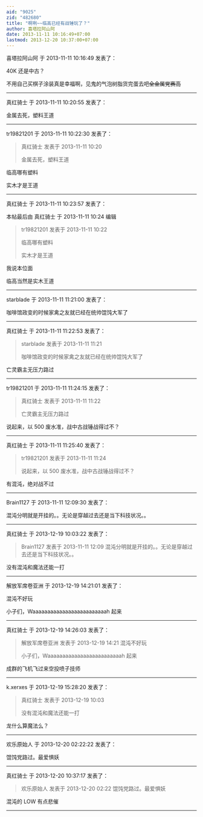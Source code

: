 ```yaml
---
aid: "9025"
zid: "482680"
title: "啊咧~~临高已经有战锤玩了？"
author: 喜塔拉阿山阿
date: 2013-11-11 10:16:49+07:00
lastmod: 2013-12-20 10:37:00+07:00
---
```


喜塔拉阿山阿 于 2013-11-11 10:16:49 发表了：

40K 还是中古？

不用自己买棋子涂装真是幸福啊，见鬼的气泡树脂货完蛋去吧~~全金属党赛高~~

---

真红骑士 于 2013-11-11 10:20:55 发表了：

金属去死，塑料王道

---

tr19821201 于 2013-11-11 10:22:30 发表了：

> 真红骑士 发表于 2013-11-11 10:20
>
> 金属去死，塑料王道

临高哪有塑料

实木才是王道

---

真红骑士 于 2013-11-11 10:23:57 发表了：

本帖最后由 真红骑士 于 2013-11-11 10:24 编辑

> tr19821201 发表于 2013-11-11 10:22
>
> 临高哪有塑料
>
> 实木才是王道

我说本位面

临高当然是实木王道

---

starblade 于 2013-11-11 11:21:00 发表了：

咖啡馆政变的时候家禽之友就已经在统帅馄饨大军了

---

真红骑士 于 2013-11-11 11:22:53 发表了：

> starblade 发表于 2013-11-11 11:21
>
> 咖啡馆政变的时候家禽之友就已经在统帅馄饨大军了

亡灵霸主无压力路过

---

tr19821201 于 2013-11-11 11:24:15 发表了：

> 真红骑士 发表于 2013-11-11 11:22
>
> 亡灵霸主无压力路过

说起来，以 500 废水准，战中古战锤战得过不？

---

真红骑士 于 2013-11-11 11:25:40 发表了：

> tr19821201 发表于 2013-11-11 11:24
>
> 说起来，以 500 废水准，战中古战锤战得过不？

有混沌，绝对战不过

---

Brain1127 于 2013-11-11 12:09:30 发表了：

混沌分明就是开挂的。。无论是穿越过去还是当下科技状况。。

---

真红骑士 于 2013-12-19 10:03:22 发表了：

> Brain1127 发表于 2013-11-11 12:09 混沌分明就是开挂的。。无论是穿越过去还是当下科技状况。。

没有混沌和魔法还能一打

---

解放军席卷亚洲 于 2013-12-19 14:21:01 发表了：

混沌不好玩

小子们，Waaaaaaaaaaaaaaaaaaaaaaaaah 起来

---

真红骑士 于 2013-12-19 14:26:03 发表了：

> 解放军席卷亚洲 发表于 2013-12-19 14:21 混沌不好玩
>
> 小子们，Waaaaaaaaaaaaaaaaaaaaaaaaah 起来

成群的飞机飞过来空投喷子技师

---

k.xerxes 于 2013-12-19 15:28:20 发表了：

> 真红骑士 发表于 2013-12-19 10:03
>
> 没有混沌和魔法还能一打

龙什么算魔法么？

---

欢乐原始人 于 2013-12-20 02:22:22 发表了：

馄饨党路过。最爱惧妖

---

真红骑士 于 2013-12-20 10:37:17 发表了：

> 欢乐原始人 发表于 2013-12-20 02:22 馄饨党路过。最爱惧妖

混沌的 LOW 有点悲催

---
